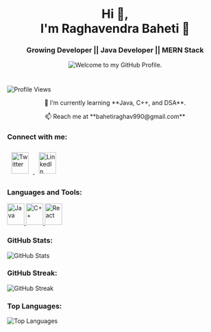 <h1 align="center">  Hi 👋,<br> I'm Raghavendra Baheti 💫</h1>

<h3 align="center"> Growing Developer || Java Developer || MERN Stack </h3>
<p align='center' style='margin: 16px 4px 8px;'>
    <img src="https://readme-typing-svg.herokuapp.com?font=fire+code&pause=1000&color=54A6FF&center=true&vCenter=true&multiline=true&width=710&height=70&lines=Welcome+to+my+GitHub+Profile." alt="Welcome to my GitHub Profile. " />
</p>

#

![Profile Views](https://komarev.com/ghpvc/?username=raghavendrabaheti&label=Profile%20views&color=0e75b6&style=flat)
<p align="center">
🌱 I’m currently learning **Java, C++, and DSA**.  
</p>
<p align="center">
📫 Reach me at **bahetiraghav990@gmail.com** 
</p>


### Connect with me:
<a href="https://twitter.com/raghavb599039804" target="_blank">
    <img src="https://img.freepik.com/free-vector/new-2023-twitter-logo-x-icon-design_1017-45418.jpg" alt="Twitter" width="40" height="50" style="margin: 10px;"/>
</a>
<a href="https://www.linkedin.com/in/raghavendra-baheti-909109244" target="_blank">
    <img src="https://upload.wikimedia.org/wikipedia/commons/c/ca/LinkedIn_logo_initials.png" alt="LinkedIn" width="40" height="50" style="margin: 10px;"/>
</a>

### Languages and Tools:
<a href="https://www.java.com" target="_blank">
    <img src="https://upload.wikimedia.org/wikipedia/en/3/30/Java_programming_language_logo.svg" alt="Java" width="40" height="50"/>
</a>
<a href="https://www.cplusplus.com/" target="_blank">
    <img src="https://upload.wikimedia.org/wikipedia/commons/1/18/ISO_C%2B%2B_Logo.svg" alt="C++" width="40" height="50"/>
</a>
<a href="https://reactjs.org/" target="_blank">
    <img src="https://cdn.worldvectorlogo.com/logos/react-2.svg" alt="React" width="40" height="50"/>
</a>

### GitHub Stats:
![GitHub Stats](https://github-readme-stats.vercel.app/api?username=raghavendrabaheti&show_icons=true&theme=radical)

### GitHub Streak:
![GitHub Streak](https://github-readme-streak-stats.herokuapp.com/?user=raghavendrabaheti&theme=radical)


### Top Languages:
![Top Languages](https://github-readme-stats.vercel.app/api/top-langs?username=raghavendrabaheti&layout=compact&theme=radical)
